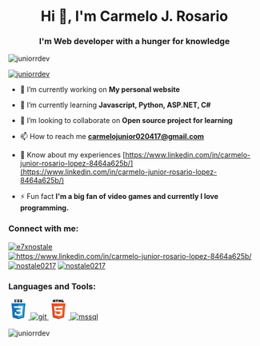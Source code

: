 <h1 align="center">Hi 👋, I'm Carmelo J. Rosario</h1>
<h3 align="center">I'm Web developer with a hunger for knowledge</h3>

<p align="left"> <img src="https://komarev.com/ghpvc/?username=juniorrdev&label=Profile%20views&color=0e75b6&style=flat" alt="juniorrdev" /> </p>

<p align="left"> <a href="https://github.com/ryo-ma/github-profile-trophy"><img src="https://github-profile-trophy.vercel.app/?username=juniorrdev" alt="juniorrdev" /></a> </p>

- 🔭 I’m currently working on **My personal website**

- 🌱 I’m currently learning **Javascript, Python, ASP.NET, C#**

- 👯 I’m looking to collaborate on **Open source project for learning**

- 📫 How to reach me **carmelojunior020417@gmail.com**

- 📄 Know about my experiences [https://www.linkedin.com/in/carmelo-junior-rosario-lopez-8464a625b/](https://www.linkedin.com/in/carmelo-junior-rosario-lopez-8464a625b/)

- ⚡ Fun fact **I'm a big fan of video games and currently I love programming.**

<h3 align="left">Connect with me:</h3>
<p align="left">
<a href="https://twitter.com/e7xnostale" target="blank"><img align="center" src="https://raw.githubusercontent.com/rahuldkjain/github-profile-readme-generator/master/src/images/icons/Social/twitter.svg" alt="e7xnostale" height="30" width="40" /></a>
<a href="https://www.linkedin.com/in/carmelo-junior-rosario-lopez-8464a625b/" target="blank"><img align="center" src="https://raw.githubusercontent.com/rahuldkjain/github-profile-readme-generator/master/src/images/icons/Social/linked-in-alt.svg" alt="https://www.linkedin.com/in/carmelo-junior-rosario-lopez-8464a625b/" height="30" width="40" /></a>
<a href="https://fb.com/nostale0217" target="blank"><img align="center" src="https://raw.githubusercontent.com/rahuldkjain/github-profile-readme-generator/master/src/images/icons/Social/facebook.svg" alt="nostale0217" height="30" width="40" /></a>
<a href="https://instagram.com/nostale0217" target="blank"><img align="center" src="https://raw.githubusercontent.com/rahuldkjain/github-profile-readme-generator/master/src/images/icons/Social/instagram.svg" alt="nostale0217" height="30" width="40" /></a>
</p>

<h3 align="left">Languages and Tools:</h3>
<p align="left"> <a href="https://www.w3schools.com/css/" target="_blank" rel="noreferrer"> <img src="https://raw.githubusercontent.com/devicons/devicon/master/icons/css3/css3-original-wordmark.svg" alt="css3" width="40" height="40"/> </a> <a href="https://git-scm.com/" target="_blank" rel="noreferrer"> <img src="https://www.vectorlogo.zone/logos/git-scm/git-scm-icon.svg" alt="git" width="40" height="40"/> </a> <a href="https://www.w3.org/html/" target="_blank" rel="noreferrer"> <img src="https://raw.githubusercontent.com/devicons/devicon/master/icons/html5/html5-original-wordmark.svg" alt="html5" width="40" height="40"/> </a> <a href="https://www.microsoft.com/en-us/sql-server" target="_blank" rel="noreferrer"> <img src="https://www.svgrepo.com/show/303229/microsoft-sql-server-logo.svg" alt="mssql" width="40" height="40"/> </a> </p>

<p><img align="center" src="https://github-readme-stats.vercel.app/api/top-langs?username=juniorrdev&show_icons=true&locale=en&layout=compact" alt="juniorrdev" /></p>
